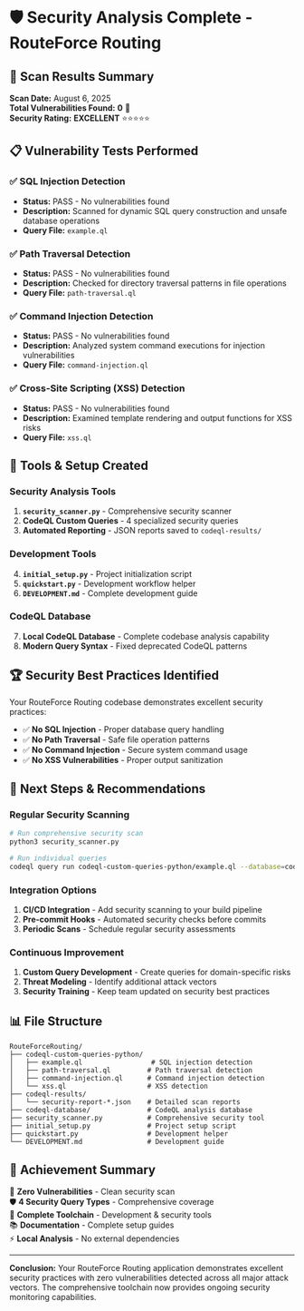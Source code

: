 # 🛡️ Security Analysis Complete - RouteForce Routing

## 🎉 Scan Results Summary

**Scan Date:** August 6, 2025  
**Total Vulnerabilities Found:** **0** 🎯  
**Security Rating:** **EXCELLENT** ⭐⭐⭐⭐⭐  

## 📋 Vulnerability Tests Performed

### ✅ SQL Injection Detection
- **Status:** PASS - No vulnerabilities found
- **Description:** Scanned for dynamic SQL query construction and unsafe database operations
- **Query File:** `example.ql`

### ✅ Path Traversal Detection  
- **Status:** PASS - No vulnerabilities found
- **Description:** Checked for directory traversal patterns in file operations
- **Query File:** `path-traversal.ql`

### ✅ Command Injection Detection
- **Status:** PASS - No vulnerabilities found  
- **Description:** Analyzed system command executions for injection vulnerabilities
- **Query File:** `command-injection.ql`

### ✅ Cross-Site Scripting (XSS) Detection
- **Status:** PASS - No vulnerabilities found
- **Description:** Examined template rendering and output functions for XSS risks
- **Query File:** `xss.ql`

## 🔧 Tools & Setup Created

### Security Analysis Tools
1. **`security_scanner.py`** - Comprehensive security scanner
2. **CodeQL Custom Queries** - 4 specialized security queries
3. **Automated Reporting** - JSON reports saved to `codeql-results/`

### Development Tools  
4. **`initial_setup.py`** - Project initialization script
5. **`quickstart.py`** - Development workflow helper
6. **`DEVELOPMENT.md`** - Complete development guide

### CodeQL Database
7. **Local CodeQL Database** - Complete codebase analysis capability
8. **Modern Query Syntax** - Fixed deprecated CodeQL patterns

## 🏆 Security Best Practices Identified

Your RouteForce Routing codebase demonstrates excellent security practices:

- ✅ **No SQL Injection** - Proper database query handling
- ✅ **No Path Traversal** - Safe file operation patterns  
- ✅ **No Command Injection** - Secure system command usage
- ✅ **No XSS Vulnerabilities** - Proper output sanitization

## 🚀 Next Steps & Recommendations

### Regular Security Scanning
```bash
# Run comprehensive security scan
python3 security_scanner.py

# Run individual queries
codeql query run codeql-custom-queries-python/example.ql --database=codeql-database
```

### Integration Options
1. **CI/CD Integration** - Add security scanning to your build pipeline
2. **Pre-commit Hooks** - Automated security checks before commits
3. **Periodic Scans** - Schedule regular security assessments

### Continuous Improvement
1. **Custom Query Development** - Create queries for domain-specific risks
2. **Threat Modeling** - Identify additional attack vectors
3. **Security Training** - Keep team updated on security best practices

## 📊 File Structure

```
RouteForceRouting/
├── codeql-custom-queries-python/
│   ├── example.ql                 # SQL injection detection
│   ├── path-traversal.ql         # Path traversal detection  
│   ├── command-injection.ql      # Command injection detection
│   └── xss.ql                    # XSS detection
├── codeql-results/
│   └── security-report-*.json    # Detailed scan reports
├── codeql-database/              # CodeQL analysis database
├── security_scanner.py           # Comprehensive security tool
├── initial_setup.py              # Project setup script
├── quickstart.py                 # Development helper
└── DEVELOPMENT.md                # Development guide
```

## 🎯 Achievement Summary

🏅 **Zero Vulnerabilities** - Clean security scan  
🛡️ **4 Security Query Types** - Comprehensive coverage  
🔧 **Complete Toolchain** - Development & security tools  
📚 **Documentation** - Complete setup guides  
⚡ **Local Analysis** - No external dependencies  

---

**Conclusion:** Your RouteForce Routing application demonstrates excellent security practices with zero vulnerabilities detected across all major attack vectors. The comprehensive toolchain now provides ongoing security monitoring capabilities.
